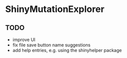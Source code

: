 # ShinyMutationExplorer

## TODO

- improve UI
- fix file save button name suggestions
- add help entries, e.g. using the shinyhelper package
